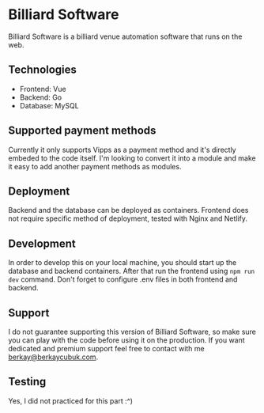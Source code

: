 # Billiard Software

Billiard Software is a billiard venue automation software that runs on the web.

## Technologies

- Frontend: Vue
- Backend: Go
- Database: MySQL

## Supported payment methods

Currently it only supports Vipps as a payment method and it's directly embeded to the code itself. I'm looking to convert it into a module and make it easy to add another payment methods as modules.

## Deployment

Backend and the database can be deployed as containers. Frontend does not require specific method of deployment, tested with Nginx and Netlify.

## Development

In order to develop this on your local machine, you should start up the database and backend containers. After that run the frontend using `npm run dev` command. Don't forget to configure .env files in both frontend and backend.

## Support

I do not guarantee supporting this version of Billiard Software, so make sure you can play with the code before using it on the production. If you want dedicated and premium support feel free to contact with me <berkay@berkaycubuk.com>.

## Testing

Yes, I did not practiced for this part :^)
